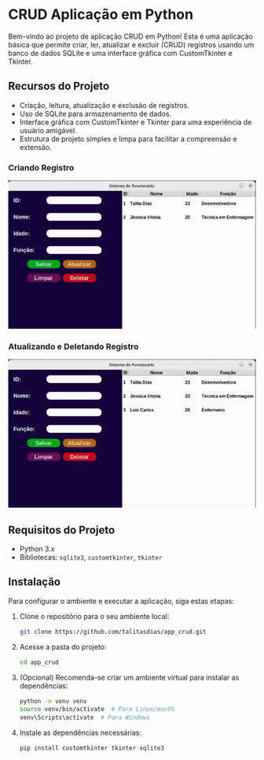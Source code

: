 # CRUD Aplicação em Python

Bem-vindo ao projeto de aplicação CRUD em Python! Esta é uma aplicação básica que permite criar, ler, atualizar e excluir (CRUD) registros usando um banco de dados SQLite e uma interface gráfica com CustomTkinter e Tkinter.

## Recursos do Projeto
- Criação, leitura, atualização e exclusão de registros.
- Uso de SQLite para armazenamento de dados.
- Interface gráfica com CustomTkinter e Tkinter para uma experiência de usuário amigável.
- Estrutura de projeto simples e limpa para facilitar a compreensão e extensão.

### Criando Registro
![Logo do Projeto](./gif1.gif)

### Atualizando e Deletando Registro
![Logo do Projeto](./gif2.gif)

## Requisitos do Projeto
- Python 3.x
- Bibliotecas: `sqlite3`, `customtkinter`, `tkinter`

## Instalação
Para configurar o ambiente e executar a aplicação, siga estas etapas:

1. Clone o repositório para o seu ambiente local:
   ```bash
   git clone https://github.com/talitasdias/app_crud.git
   
3. Acesse a pasta do projeto:
   ```bash
   cd app_crud
   
5. (Opcional) Recomenda-se criar um ambiente virtual para instalar as dependências:
   ```bash
   python -m venv venv
   source venv/bin/activate  # Para Linux/macOS
   venv\Scripts\activate  # Para Windows

7. Instale as dependências necessárias:
   ```bash
   pip install customtkinter tkinter sqlite3
   
